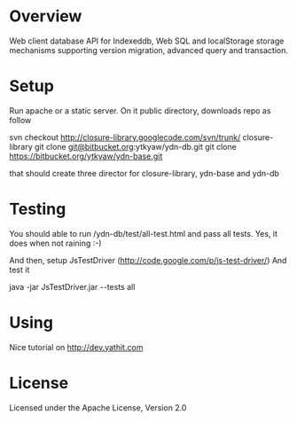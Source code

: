 # Overview #

Web client database API for Indexeddb, Web SQL and
localStorage storage mechanisms supporting version migration, advanced query and transaction.

# Setup #

Run apache or a static server. On it public directory, downloads repo as follow

svn checkout http://closure-library.googlecode.com/svn/trunk/ closure-library
git clone git@bitbucket.org:ytkyaw/ydn-db.git
git clone https://bitbucket.org/ytkyaw/ydn-base.git

that should create three director for closure-library, ydn-base and ydn-db

# Testing #

You should able to run /ydn-db/test/all-test.html and pass all tests. Yes, it does when not raining :-)

And then, setup JsTestDriver  (http://code.google.com/p/js-test-driver/)
And test it

java -jar JsTestDriver.jar --tests all

# Using #

Nice tutorial on http://dev.yathit.com


# License #
Licensed under the Apache License, Version 2.0